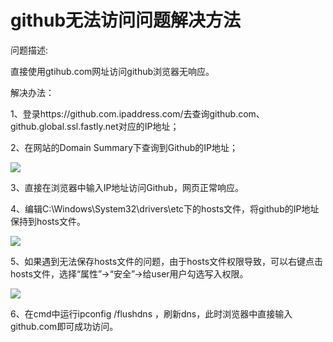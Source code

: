 # github无法访问问题解决方法

问题描述:

直接使用gtihub.com网址访问github浏览器无响应。

解决办法：

1、登录https://github.com.ipaddress.com/去查询github.com、github.global.ssl.fastly.net对应的IP地址；

2、在网站的Domain Summary下查询到Github的IP地址；

![](https://img2020.cnblogs.com/blog/2127117/202104/2127117-20210417103930954-2038591506.png)

&#x20;

3、直接在浏览器中输入IP地址访问Github，网页正常响应。

4、编辑C:\Windows\System32\drivers\etc下的hosts文件，将github的IP地址保持到hosts文件。

![](https://img2020.cnblogs.com/blog/2127117/202104/2127117-20210417105300349-2026976966.png)

&#x20;

&#x20;

5、如果遇到无法保存hosts文件的问题，由于hosts文件权限导致，可以右键点击hosts文件，选择“属性”->“安全”->给user用户勾选写入权限。

![](https://img2020.cnblogs.com/blog/2127117/202104/2127117-20210417104857108-1428517550.png)

&#x20;

&#x20;6、在cmd中运行ipconfig /flushdns ，刷新dns，此时浏览器中直接输入github.com即可成功访问。
